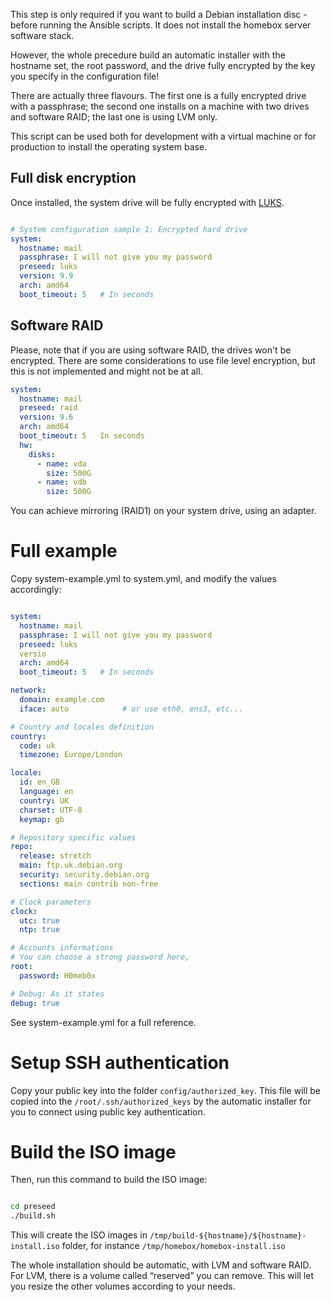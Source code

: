 This step is only required if you want to build a Debian installation disc - before running the Ansible scripts. It does
not install the homebox server software stack.

However, the whole precedure build an automatic installer with the hostname set, the root password, and the drive fully
encrypted by the key you specify in the configuration file!

There are actually three flavours. The first one is a fully encrypted drive with a passphrase; the second one installs
on a machine with two drives and software RAID; the last one is using LVM only.

This script can be used both for development with a virtual machine or for production to install the operating system
base.

## Full disk encryption

Once installed, the system drive will be fully encrypted with
[LUKS](https://en.wikipedia.org/wiki/Linux_Unified_Key_Setup).

```yaml

# System configuration sample 1: Encrypted hard drive
system:
  hostname: mail
  passphrase: I will not give you my password
  preseed: luks
  version: 9.9
  arch: amd64
  boot_timeout: 5   # In seconds

```

## Software RAID

Please, note that if you are using software RAID, the drives won't be encrypted. There are some considerations to use
file level encryption, but this is not implemented and might not be at all.

```yaml
system:
  hostname: mail
  preseed: raid
  version: 9.6
  arch: amd64
  boot_timeout: 5   In seconds
  hw:
    disks:
      - name: vda
        size: 500G
      - name: vdb
        size: 500G
```

You can achieve mirroring (RAID1) on your system drive, using an adapter.

# Full example

Copy system-example.yml to system.yml, and modify the values accordingly:

```yaml

system:
  hostname: mail
  passphrase: I will not give you my password
  preseed: luks
  versio
  arch: amd64
  boot_timeout: 5   # In seconds

network:
  domain: example.com
  iface: auto            # or use eth0, ens3, etc...

# Country and locales definition
country:
  code: uk
  timezone: Europe/London

locale:
  id: en_GB
  language: en
  country: UK
  charset: UTF-8
  keymap: gb

# Repository specific values
repo:
  release: stretch
  main: ftp.uk.debian.org
  security: security.debian.org
  sections: main contrib non-free

# Clock parameters
clock:
  utc: true
  ntp: true

# Accounts informations
# You can choose a strong password here,
root:
  password: H0meb0x

# Debug: As it states
debug: true

```

See system-example.yml for a full reference.

# Setup SSH authentication

Copy your public key into the folder `config/authorized_key`. This file will be copied into the
`/root/.ssh/authorized_keys` by the automatic installer for you to connect using public key authentication.

# Build the ISO image

Then, run this command to build the ISO image:

```sh

cd preseed
./build.sh

```

This will create the ISO images in `/tmp/build-${hostname}/${hostname}-install.iso` folder, for instance
`/tmp/homebox/homebox-install.iso`

The whole installation should be automatic, with LVM and software RAID.  For LVM, there is a volume called “reserved”
you can remove. This will let you resize the other volumes according to your needs.
